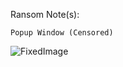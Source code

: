 Ransom Note(s): 
```
Popup Window (Censored)
```
![FixedImage](https://github.com/user-attachments/assets/e0026663-e33b-411c-bb88-90951933d934)
